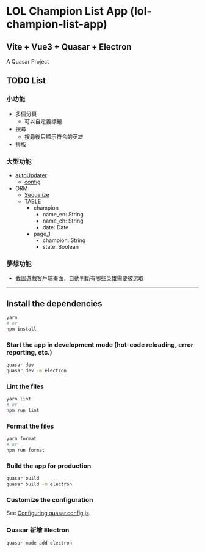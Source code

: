 # LOL Champion List App (lol-champion-list-app)

## Vite + Vue3 + Quasar + Electron

A Quasar Project

## TODO List

### 小功能

- 多個分頁
  - 可以自定義標題
- 搜尋
  - 搜尋後只顯示符合的英雄
- 排版

### 大型功能

- [autoUpdater](https://www.electronjs.org/docs/latest/api/auto-updater)
  - [config](https://www.electron.build/configuration/publish)
- ORM
  - [Sequelize](https://sequelize.org/)
  - TABLE
    - champion
      - name_en: String
      - name_ch: String
      - date: Date
    - page_1
      - champion: String
      - state: Boolean

### 夢想功能

- 截圖遊戲客戶端畫面，自動判斷有哪些英雄需要被選取

---

## Install the dependencies

```bash
yarn
# or
npm install
```

### Start the app in development mode (hot-code reloading, error reporting, etc.)

```bash
quasar dev
quasar dev -m electron
```

### Lint the files

```bash
yarn lint
# or
npm run lint
```

### Format the files

```bash
yarn format
# or
npm run format
```

### Build the app for production

```bash
quasar build
quasar build -m electron
```

### Customize the configuration

See [Configuring quasar.config.js](https://v2.quasar.dev/quasar-cli-vite/quasar-config-js).

### Quasar 新增 Electron

```bash
quasar mode add electron
```
